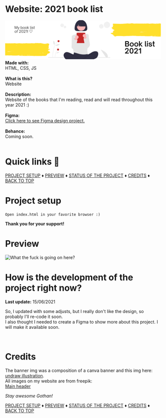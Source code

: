 # Website: 2021 book list
<img src="banner.png" />
<b>Made with:</b><br/>
HTML, CSS, JS
<br/><br/>
<b>What is this?</b><br/>
Website
<br/><br/>
<b>Description:</b><br/>
Website of the books that I'm reading, read and will read throughout this year 2021 :)
<br/><br/>
<b>Figma:</b><br/>
<a href="https://www.figma.com/file/nkkhiIBSyeoYDbzSCq3Goq/Github-Booklist-2021?node-id=0%3A1" target="_blank">
    Click here to see Figma design project.
</a>
<br/><br/>
<b>Behance:</b><br/>
Coming soon.
<br/><br/>

# Quick links &#128150;
  
[PROJECT SETUP](#Project-setup) &diams; [PREVIEW](#Preview) &diams; [STATUS OF THE PROJECT](#How-is-the-development-of-the-project-right-now) &diams; [CREDITS](#Credits) &diams; [BACK TO TOP](#Website-2021-book-list)


# Project setup
```
Open index.html in your favorite browser :)
```

<b>Thank you for your support!</b>

# Preview
<img src="./img/screenshot.png" alt="What the fuck is going on here?" />


# How is the development of the project right now?
<b>Last update:</b> 15/06/2021

So, I updated with some adjusts, but I really don't like the design, so probably I'll re-code it soon.
<br>
I also thought I needed to create a Figma to show more about this project. I will make it available soon.

<br/>

# Credits

The banner img was a composition of a canva banner and this img here:
<a href="https://undraw.co/illustrations">undraw illustration</a>.
<br>
All images on my website are from freepik:
<br>
<a href="https://www.freepik.com/premium-photo/reading-book-education-learning-reading-concept_2801822.htm">Main header</a>

<i>Stay awesome Gothan!</i>
  
[PROJECT SETUP](#Project-setup) &diams; [PREVIEW](#Preview) &diams; [STATUS OF THE PROJECT](#How-is-the-development-of-the-project-right-now) &diams; [CREDITS](#Credits) &diams; [BACK TO TOP](#Website-2021-book-list)

